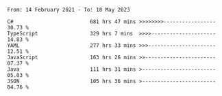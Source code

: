 <!-- [![Top Langs](https://github-readme-stats.vercel.app/api/top-langs/?username=thititongumpun&layout=compact&langs_count=7&theme=prussian)](https://github.com/thititongumpun)
[![Anurag's GitHub stats](https://github-readme-stats.vercel.app/api?username=thititongumpun&hide=stars&show_icons=true&theme=prussian)](https://github.com/thititongumpun) -->

<!--START_SECTION:waka-->

```text
From: 14 February 2021 - To: 18 May 2023

C#                         681 hrs 47 mins >>>>>>>>-----------------   30.73 %
TypeScript                 329 hrs 7 mins  >>>>---------------------   14.83 %
YAML                       277 hrs 33 mins >>>----------------------   12.51 %
JavaScript                 163 hrs 26 mins >>-----------------------   07.37 %
Java                       111 hrs 31 mins >------------------------   05.03 %
JSON                       105 hrs 36 mins >------------------------   04.76 %
```

<!--END_SECTION:waka-->
